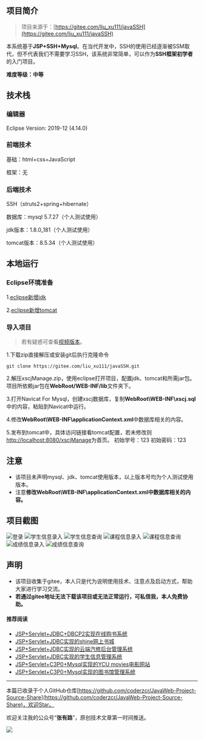 ## 项目简介

>项目来源于：[https://gitee.com/liu_xu111/javaSSH](https://gitee.com/liu_xu111/javaSSH)

本系统基于**JSP+SSH+Mysql**。在当代开发中，SSH的使用已经逐渐被SSM取代，但不代表我们不需要学习SSH，该系统非常简单，可以作为**SSH框架初学者**的入门项目。

**难度等级：中等**

## 技术栈

### 编辑器

Eclipse Version: 2019-12 (4.14.0)

### 前端技术

基础：html+css+JavaScript

框架：无

### 后端技术

SSH（struts2+spring+hibernate）


数据库：mysql 5.7.27（个人测试使用）

jdk版本：1.8.0_181（个人测试使用）

tomcat版本：8.5.34（个人测试使用）


## 本地运行

### Eclipse环境准备
1.[eclipse新增jdk](http://coderzcr.gitee.io/sensor-java-picture/pictures/Eclipse%E6%96%B0%E5%A2%9Ejdk.mp4)

2.[eclipse新增tomcat](http://coderzcr.gitee.io/sensor-java-picture/pictures/Eclipse%E6%96%B0%E5%A2%9Etomcat.mp4)

### 导入项目

> 若有疑惑可查看[视频版本](https://zhuanlan.zhihu.com/p/127093868)。

1.下载zip直接解压或安装git后执行克隆命令 
```
git clone https://gitee.com/liu_xu111/javaSSH.git
```
2.解压xscjManage.zip，使用eclipse打开项目，配置jdk、tomcat和所需jar包。
项目所依赖jar包在**WebRoot/WEB-INF/lib**文件夹下。

3.打开Navicat For Mysql，创建xscj数据库，复制**WebRoot\WEB-INF\xscj.sql**中的内容，粘贴到Navicat中运行。

4.修改**WebRoot\WEB-INF\applicationContext.xml**中数据库相关的内容。

5.发布到tomcat中，具体访问链接看tomcat配置，若未修改则[http://localhost:8080/xscjManage](http://localhost:8080/xscjManage)为首页。
初始学号：123 初始密码：123



## 注意
- 该项目未声明mysql、jdk、tomcat使用版本，以上版本号均为个人测试使用版本。
- 注意**修改WebRoot\WEB-INF\applicationContext.xml中数据库相关的内容。**


## 项目截图
![登录](http://coderzcr.gitee.io/sensor-java-picture/pictures/blog20200408114401.png)
![学生信息录入](http://coderzcr.gitee.io/sensor-java-picture/pictures/blog20200408114402.png)
![学生信息查询](http://coderzcr.gitee.io/sensor-java-picture/pictures/blog20200408114403.png)
![课程信息录入](http://coderzcr.gitee.io/sensor-java-picture/pictures/blog20200408114404.png)
![课程信息查询](http://coderzcr.gitee.io/sensor-java-picture/pictures/blog20200408114405.png)
![成绩信息录入](http://coderzcr.gitee.io/sensor-java-picture/pictures/blog20200408114406.png)
![成绩信息查询](http://coderzcr.gitee.io/sensor-java-picture/pictures/blog20200408114407.png)

## 声明
- 该项目收集于gitee，本人只是代为说明使用技术、注意点及启动方式，帮助大家进行学习交流。
- **若通过gitee地址无法下载该项目或无法正常运行，可私信我，本人免费协助。**


#### 推荐阅读
- [JSP+Servlet+JDBC+DBCP2实现在线购书系统](https://mp.weixin.qq.com/s/kFHzkRtL6FNN9koaWAjDkg)
- [JSP+Servlet+JDBC实现的shine网上书城](https://mp.weixin.qq.com/s/GvfywZwg28IMYk5Q2ZWcOw)
- [JSP+Servlet+JDBC实现的云端汽修后台管理系统](https://mp.weixin.qq.com/s/kalGv5T8AZGxTnLHr2wDsA)
- [JSP+Servlet+JDBC实现的学生信息管理系统](https://mp.weixin.qq.com/s/K-H50joCXeE0cnwmtoqhJw)
- [JSP+Servlet+C3P0+Mysql实现的YCU movies电影网站](https://mp.weixin.qq.com/s/bJ1lGNDrVwzXx5z9dDaV-w)
- [JSP+Servlet+C3P0+Mysql实现的图书馆管理系统](https://mp.weixin.qq.com/s/MdGVYX_8t-CiOasghGPrRw)

---

本篇已收录于个人GitHub仓库[https://github.com/coderzcr/JavaWeb-Project-Source-Share](https://github.com/coderzcr/JavaWeb-Project-Source-Share)，欢迎Star。


欢迎关注我的公众号“**张有路**”，原创技术文章第一时间推送。

![](http://coderzcr.gitee.io/sensor-java-picture/pictures/qrcode.gif)


